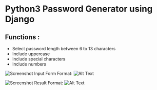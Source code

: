 # Python3 Password Generator using Django 

## Functions :
* Select password length between 6 to 13 characters
* Include uppercase
* Include special characters
* Include numbers

![Screenshot Input Form](/images/PG1.png)
Format: ![Alt Text](url)

![Screenshot Result](/images/PG2.png)
Format: ![Alt Text](url)
